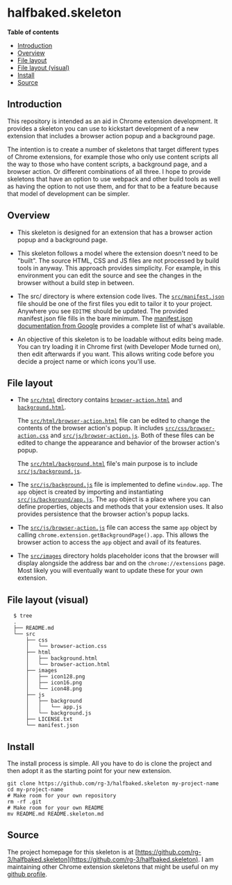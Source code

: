 # halfbaked.skeleton

**Table of contents**

* <a href='#introduction'>Introduction</a>
* <a href='#overview'>Overview</a>
* <a href='#file-layout'>File layout</a>
* <a href='#file-layout-visual'>File layout (visual)</a>
* <a href='#install'>Install</a>
* <a href='#source'>Source</a>


## <a id='introduction'>Introduction</a>

This repository is intended as an aid in Chrome extension development.
It provides a skeleton you can use to kickstart development of a new
extension that includes a browser action popup and a background page.

The intention is to create a number of skeletons that target different types
of Chrome extensions, for example those who only use content scripts all the way
to those who have content scripts, a background page, and a browser action. Or
different combinations of all three. I hope to provide skeletons that
have an option to use webpack and other build tools as well as having the option
to not use them, and for that to be a feature because that model of development can
be simpler.

## <a id='overview'>Overview</a>

* This skeleton is designed for an extension that has a browser action popup
  and a background page.

* This skeleton follows a model where the extension doesn't need to be "built".
  The source HTML, CSS and JS files are not processed by build tools in anyway.
  This approach provides simplicity. For example, in this environment you can
  edit the source and see the changes in the browser without a build step in
  between.

* The src/ directory is where extension code lives. The [`src/manifest.json`](src/manifest.json)
  file should be one of the first files you edit to tailor it to your project.
  Anywhere you see `EDITME` should be updated. The provided manifest.json file
  fills in the bare minimum. The [manifest.json documentation from Google](https://developer.chrome.com/extensions/manifest)
  provides a complete list of what's available.

* An objective of this skeleton is to be loadable without edits
  being made. You can try loading it in Chrome first (with Developer Mode turned on),
  then edit afterwards if you want. This allows writing code before you decide
  a project name or which icons you'll use.

## <a id='file-layout'> File layout </a>

* The [`src/html`](/src/html) directory contains [`browser-action.html`](src/html/browser-action.html) and
  [`background.html`](src/html/background.html).

  The [`src/html/browser-action.html`](src/html/browser-action.html) file can be edited to change
  the contents of the browser action's popup. It includes [`src/css/browser-action.css`](src/css/browser-action.css)
  and [`src/js/browser-action.js`](src/js/browser-action.js). Both of these files can be
  edited to change the appearance and behavior of the browser action's popup.

  The [`src/html/background.html`](src/html/background.html) file's main purpose is to include
  [`src/js/background.js`](/src/js/background.js).

 * The [`src/js/background.js`](src/js/background.js) file is implemented to
   define `window.app`. The `app` object is created by importing and instantiating
   [`src/js/background/app.js`](src/js/background/app.js). The `app` object is
   a place where you can define properties, objects and methods that your
   extension uses. It also provides persistence that the browser action's
   popup lacks.

 * The [`src/js/browser-action.js`](src/js/browser-action.js) file can access the
   same `app` object by calling `chrome.extension.getBackgroundPage().app`. This
   allows the browser action to access the `app` object and avail of its features.

* The [`src/images`](src/images) directory holds placeholder icons that the browser will
  display alongside the address bar and on the `chrome://extensions` page.
  Most likely you will eventually want to update these for your own extension.

## <a id='file-layout-visual'>File layout (visual)</a>
      $ tree
      .
      ├── README.md
      └── src
          ├── css
          │   └── browser-action.css
          ├── html
          │   ├── background.html
          │   └── browser-action.html
          ├── images
          │   ├── icon128.png
          │   ├── icon16.png
          │   └── icon48.png
          ├── js
          │   ├── background
          │   │   └── app.js
          │   └── background.js
          ├── LICENSE.txt
          └── manifest.json

## <a id='install'> Install </a>

The install process is simple. All you have to do is clone the project and
then adopt it as the starting point for your new extension.

    git clone https://github.com/rg-3/halfbaked.skeleton my-project-name
    cd my-project-name
    # Make room for your own repository
    rm -rf .git
    # Make room for your own README
    mv README.md README.skeleton.md


## <a id='source'>Source</a>

The project homepage for this skeleton is at [https://github.com/rg-3/halfbaked.skeleton](https://github.com/rg-3/halfbaked.skeleton).
I am maintaining other Chrome extension skeletons that might be useful on my [github profile](https://github.com/rg-3).
